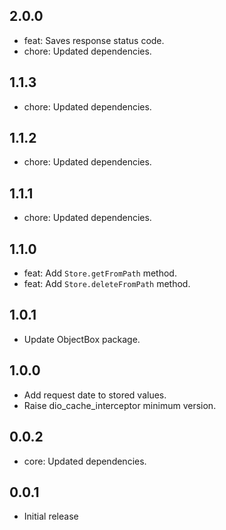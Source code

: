## 2.0.0
- feat: Saves response status code.
- chore: Updated dependencies.

## 1.1.3
- chore: Updated dependencies.

## 1.1.2
- chore: Updated dependencies.

## 1.1.1
- chore: Updated dependencies.

## 1.1.0
- feat: Add `Store.getFromPath` method.
- feat: Add `Store.deleteFromPath` method.

## 1.0.1
- Update ObjectBox package.

## 1.0.0
- Add request date to stored values.
- Raise dio_cache_interceptor minimum version.

## 0.0.2
- core: Updated dependencies.


## 0.0.1
- Initial release
